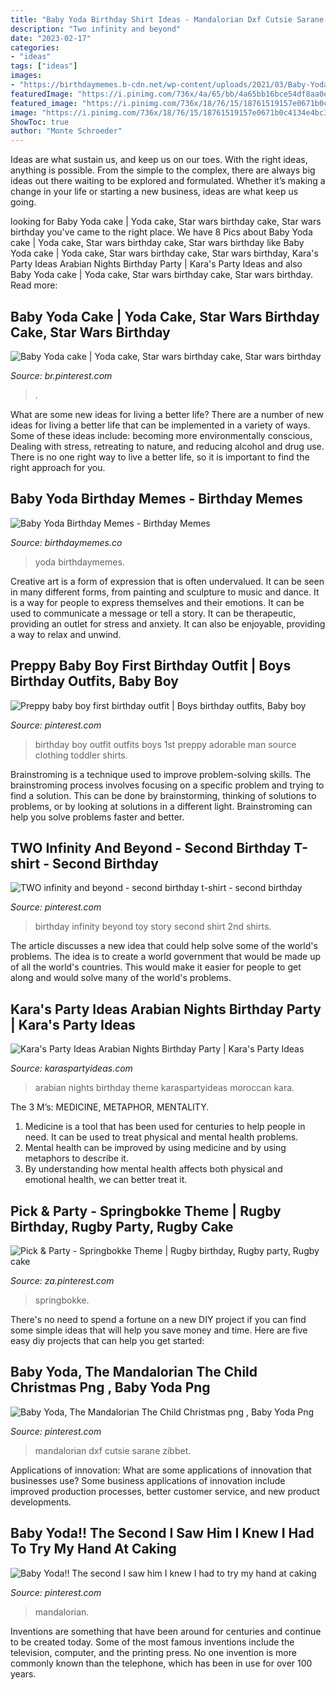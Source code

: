 ```yaml
---
title: "Baby Yoda Birthday Shirt Ideas - Mandalorian Dxf Cutsie Sarane Zibbet"
description: "Two infinity and beyond"
date: "2023-02-17"
categories:
- "ideas"
tags: ["ideas"]
images:
- "https://birthdaymemes.b-cdn.net/wp-content/uploads/2021/03/Baby-Yoda-Birthday-Meme-6-768x576.jpg"
featuredImage: "https://i.pinimg.com/736x/4a/65/bb/4a65bb16bce54df8aa0ef7a725c64145--baby-boy-first-birthday-outfit-man-birthday.jpg"
featured_image: "https://i.pinimg.com/736x/18/76/15/18761519157e0671b0c4134e4bc3cada--themed-parties.jpg"
image: "https://i.pinimg.com/736x/18/76/15/18761519157e0671b0c4134e4bc3cada--themed-parties.jpg"
ShowToc: true
author: "Monte Schroeder"
---
```



Ideas are what sustain us, and keep us on our toes. With the right ideas, anything is possible. From the simple to the complex, there are always big ideas out there waiting to be explored and formulated. Whether it’s making a change in your life or starting a new business, ideas are what keep us going.

	

		
looking for Baby Yoda cake | Yoda cake, Star wars birthday cake, Star wars birthday you've came to the right place. We have 8 Pics about Baby Yoda cake | Yoda cake, Star wars birthday cake, Star wars birthday like Baby Yoda cake | Yoda cake, Star wars birthday cake, Star wars birthday, Kara&#039;s Party Ideas Arabian Nights Birthday Party | Kara&#039;s Party Ideas and also Baby Yoda cake | Yoda cake, Star wars birthday cake, Star wars birthday. Read more:
		
    
## Baby Yoda Cake | Yoda Cake, Star Wars Birthday Cake, Star Wars Birthday

<img loading=lazy src="https://i.pinimg.com/736x/d7/07/d2/d707d294396c2f07c1fcb57de612aad9.jpg" onerror="this.onerror=null;this.src='https://tse1.mm.bing.net/th?id=OIP.vEcApfycBfD_yrQmFddb1QHaJ3&amp;pid=15.1';" alt="Baby Yoda cake | Yoda cake, Star wars birthday cake, Star wars birthday">

_Source: br.pinterest.com_

>. 

	

What are some new ideas for living a better life?
There are a number of new ideas for living a better life that can be implemented in a variety of ways. Some of these ideas include: becoming more environmentally conscious, Dealing with stress, retreating to nature, and reducing alcohol and drug use. There is no one right way to live a better life, so it is important to find the right approach for you.

    
## Baby Yoda Birthday Memes - Birthday Memes

<img loading=lazy src="https://birthdaymemes.b-cdn.net/wp-content/uploads/2021/03/Baby-Yoda-Birthday-Meme-6-768x576.jpg" onerror="this.onerror=null;this.src='https://tse1.mm.bing.net/th?id=OIP.695p-SJdjOR902uNOXndYAHaFj&amp;pid=15.1';" alt="Baby Yoda Birthday Memes - Birthday Memes">

_Source: birthdaymemes.co_

>yoda birthdaymemes. 

	

Creative art is a form of expression that is often undervalued. It can be seen in many different forms, from painting and sculpture to music and dance. It is a way for people to express themselves and their emotions. It can be used to communicate a message or tell a story. It can be therapeutic, providing an outlet for stress and anxiety. It can also be enjoyable, providing a way to relax and unwind.

    
## Preppy Baby Boy First Birthday Outfit | Boys Birthday Outfits, Baby Boy

<img loading=lazy src="https://i.pinimg.com/736x/4a/65/bb/4a65bb16bce54df8aa0ef7a725c64145--baby-boy-first-birthday-outfit-man-birthday.jpg" onerror="this.onerror=null;this.src='https://tse1.mm.bing.net/th?id=OIP.LgLZouS6ZeUfybrufD5uVAHaKX&amp;pid=15.1';" alt="Preppy baby boy first birthday outfit | Boys birthday outfits, Baby boy">

_Source: pinterest.com_

>birthday boy outfit outfits boys 1st preppy adorable man source clothing toddler shirts. 

	

Brainstroming is a technique used to improve problem-solving skills. The brainstroming process involves focusing on a specific problem and trying to find a solution. This can be done by brainstorming, thinking of solutions to problems, or by looking at solutions in a different light. Brainstroming can help you solve problems faster and better.

    
## TWO Infinity And Beyond - Second Birthday T-shirt - Second Birthday

<img loading=lazy src="https://i.pinimg.com/736x/f8/54/4e/f8544e6a4fca0a5777d2bc13be69b45b.jpg" onerror="this.onerror=null;this.src='https://tse4.mm.bing.net/th?id=OIP.WvroPnRQ1zacn4nbTRuiDQHaJ4&amp;pid=15.1';" alt="TWO infinity and beyond - second birthday t-shirt - second birthday">

_Source: pinterest.com_

>birthday infinity beyond toy story second shirt 2nd shirts. 

	

The article discusses a new idea that could help solve some of the world's problems. The idea is to create a world government that would be made up of all the world's countries. This would make it easier for people to get along and would solve many of the world's problems.

    
## Kara&#039;s Party Ideas Arabian Nights Birthday Party | Kara&#039;s Party Ideas

<img loading=lazy src="http://karaspartyideas.com/wp-content/uploads/2017/12/Arabian-Nights-Birthday-Party-via-Karas-Party-Ideas-KarasPartyIdeas.com_.jpg" onerror="this.onerror=null;this.src='https://tse1.mm.bing.net/th?id=OIP.ckGDAs4Tj7a6R-NyO1imogHaWT&amp;pid=15.1';" alt="Kara&#039;s Party Ideas Arabian Nights Birthday Party | Kara&#039;s Party Ideas">

_Source: karaspartyideas.com_

>arabian nights birthday theme karaspartyideas moroccan kara. 

	

The 3 M’s: MEDICINE, METAPHOR, MENTALITY.
1. Medicine is a tool that has been used for centuries to help people in need. It can be used to treat physical and mental health problems.
2. Mental health can be improved by using medicine and by using metaphors to describe it.
3. By understanding how mental health affects both physical and emotional health, we can better treat it.

    
## Pick &amp; Party - Springbokke Theme | Rugby Birthday, Rugby Party, Rugby Cake

<img loading=lazy src="https://i.pinimg.com/736x/18/76/15/18761519157e0671b0c4134e4bc3cada--themed-parties.jpg" onerror="this.onerror=null;this.src='https://tse4.mm.bing.net/th?id=OIP.5TitYdjia4z6jkC1GLB_fgDfEs&amp;pid=15.1';" alt="Pick &amp; Party - Springbokke Theme | Rugby birthday, Rugby party, Rugby cake">

_Source: za.pinterest.com_

>springbokke. 

	

There's no need to spend a fortune on a new DIY project if you can find some simple ideas that will help you save money and time. Here are five easy diy projects that can help you get started: 

    
## Baby Yoda, The Mandalorian The Child Christmas Png , Baby Yoda Png

<img loading=lazy src="https://i.pinimg.com/736x/a1/6b/8a/a16b8ae59af86b24aa68d83ca1173f85.jpg" onerror="this.onerror=null;this.src='https://tse3.mm.bing.net/th?id=OIP.fJA8v8ubT6rxTGk-tUzgqwHaHa&amp;pid=15.1';" alt="Baby Yoda, The Mandalorian The Child Christmas png , Baby Yoda Png">

_Source: pinterest.com_

>mandalorian dxf cutsie sarane zibbet. 

	

Applications of innovation: What are some applications of innovation that businesses use?
Some business applications of innovation include improved production processes, better customer service, and new product developments.

    
## Baby Yoda!! The Second I Saw Him I Knew I Had To Try My Hand At Caking

<img loading=lazy src="https://i.pinimg.com/736x/e5/a7/cd/e5a7cd63697d86561d652b2a550d8ff9.jpg" onerror="this.onerror=null;this.src='https://tse4.mm.bing.net/th?id=OIP.WB7FreSlZZ6AJ6AODC54HAHaJ3&amp;pid=15.1';" alt="Baby Yoda!! The second I saw him I knew I had to try my hand at caking">

_Source: pinterest.com_

>mandalorian. 

	

Inventions are something that have been around for centuries and continue to be created today. Some of the most famous inventions include the television, computer, and the printing press. No one invention is more commonly known than the telephone, which has been in use for over 100 years.

